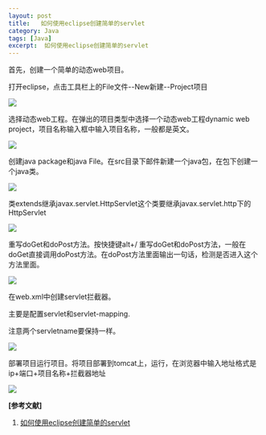 ```yaml
---
layout: post
title:   如何使用eclipse创建简单的servlet 
category: Java
tags: [Java]
excerpt:  如何使用eclipse创建简单的servlet
---
```


首先，创建一个简单的动态web项目。

打开eclipse，点击工具栏上的File文件--New新建--Project项目

![](http://www.nangongyibin.com/assets/images/Java/24.png)

选择动态web工程。在弹出的项目类型中选择一个动态web工程dynamic web project，项目名称输入框中输入项目名称，一般都是英文。

![](http://www.nangongyibin.com/assets/images/Java/25.png)

创建java package和java File。在src目录下邮件新建一个java包，在包下创建一个java类。


![](http://www.nangongyibin.com/assets/images/Java/26.png)

类extends继承javax.servlet.HttpServlet这个类要继承javax.servlet.http下的HttpServlet

![](http://www.nangongyibin.com/assets/images/Java/27.png)

重写doGet和doPost方法。按快捷键alt+/ 重写doGet和doPost方法，一般在doGet直接调用doPost方法。在doPost方法里面输出一句话，检测是否进入这个方法里面。

![](http://www.nangongyibin.com/assets/images/Java/28.png)

在web.xml中创建servlet拦截器。

主要是配置servlet和servlet-mapping.

注意两个servletname要保持一样。


![](http://www.nangongyibin.com/assets/images/Java/29.png)

部署项目运行项目。将项目部署到tomcat上，运行，在浏览器中输入地址格式是ip+端口+项目名称+拦截器地址

![](http://www.nangongyibin.com/assets/images/Java/30.png)

**[参考文献]**

1. [如何使用eclipse创建简单的servlet](https://jingyan.baidu.com/article/ca00d56c557485e99febcf7b.html "如何使用eclipse创建简单的servlet")




